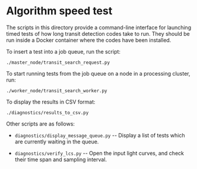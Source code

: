 # Algorithm speed test

The scripts in this directory provide a command-line interface for launching timed tests of how long transit detection codes take to run. They should be run inside a Docker container where the codes have been installed.

To insert a test into a job queue, run the script:

```
./master_node/transit_search_request.py
```

To start running tests from the job queue on a node in a processing cluster, run:

```
./worker_node/transit_search_worker.py
```

To display the results in CSV format:

```
./diagnostics/results_to_csv.py
```

Other scripts are as follows:

* `diagnostics/display_message_queue.py` -- Display a list of tests which are currently waiting in the queue.

* `diagnostics/verify_lcs.py` -- Open the input light curves, and check their time span and sampling interval.
